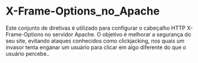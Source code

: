 # X-Frame-Options_no_Apache
Este conjunto de diretivas é utilizado para configurar o cabeçalho HTTP X-Frame-Options no servidor Apache. O objetivo é melhorar a segurança do seu site, evitando ataques conhecidos como clickjacking, nos quais um invasor tenta enganar um usuário para clicar em algo diferente do que o usuário percebe..
